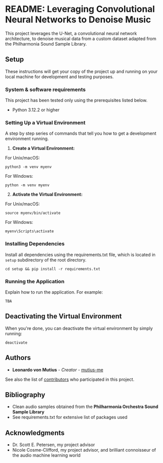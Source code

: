 # README: Leveraging Convolutional Neural Networks to Denoise Music

This project leverages the U-Net, a convolutional neural network architecture, to denoise musical data from a custom dataset adapted from the Philharmonia Sound Sample Library.

## Setup

These instructions will get your copy of the project up and running on your local machine for development and testing purposes.

### System & software requirements

This project has been tested only using the prerequisites listed below. 

- Python 3.12.2 or higher



### Setting Up a Virtual Environment

A step by step series of commands that tell you how to get a development environment running.

1. **Create a Virtual Environment:**

For Unix/macOS: 

```
python3 -m venv myenv
```

For Windows:

```
python -m venv myenv
```



2. **Activate the Virtual Environment:**

For Unix/macOS:

```
source myenv/bin/activate
```

For Windows:

```
myenv\Scripts\activate
```



### Installing Dependencies

Install all dependencies using the requirements.txt file, which is located in `setup` subdirectory of the root directory.

```
cd setup && pip install -r requirements.txt
```

### Running the Application

Explain how to run the application. For example:

```
TBA
```

## Deactivating the Virtual Environment

When you're done, you can deactivate the virtual environment by simply running:

```
deactivate
```





## Authors

* **Leonardo von Mutius** - *Creator* - [mutius-me](https://github.com/mutius-me)

See also the list of [contributors](LINK_TO_YOUR_PROJECT_CONTRIBUTORS) who participated in this project.



## Bibliography

- Clean audio samples obtained from the **Philharmonia Orchestra Sound Sample Library**
- See requirements.txt for extensive list of packages used



## Acknowledgments

* Dr. Scott E. Petersen, my project advisor
* Nicole Cosme-Clifford, my project advisor, and brilliant connoisseur of the audio machine learning world
